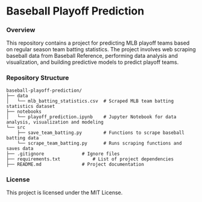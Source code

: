 # Baseball Playoff Prediction

### Overview

This repository contains a project for predicting MLB playoff teams based on regular season team batting statistics. The project involves web scraping baseball data from Baseball Reference, performing data analysis and visualization, and building predictive models to predict playoff teams.

### Repository Structure

```plaintext
baseball-playoff-prediction/
├── data
│   └── mlb_batting_statistics.csv 	# Scraped MLB team batting statistics dataset
├── notebooks
│   └── playoff_prediction.ipynb	# Jupyter Notebook for data analysis, visualization and modeling
└── src
    ├── save_team_batting.py		# Functions to scrape baseball batting data
    └── scrape_team_batting.py		# Runs scraping functions and saves data
├── .gitignore				# Ignore files
├── requirements.txt			# List of project dependencies
├── README.md				# Project documentation
```
### License

This project is licensed under the MIT License.
